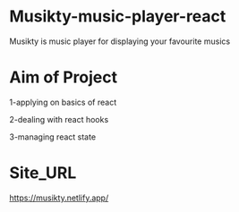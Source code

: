 # Musikty-music-player-react

Musikty is music player for displaying your favourite musics

# Aim of Project

1-applying on basics of react 

2-dealing with react hooks

3-managing react state

# Site_URL

https://musikty.netlify.app/

